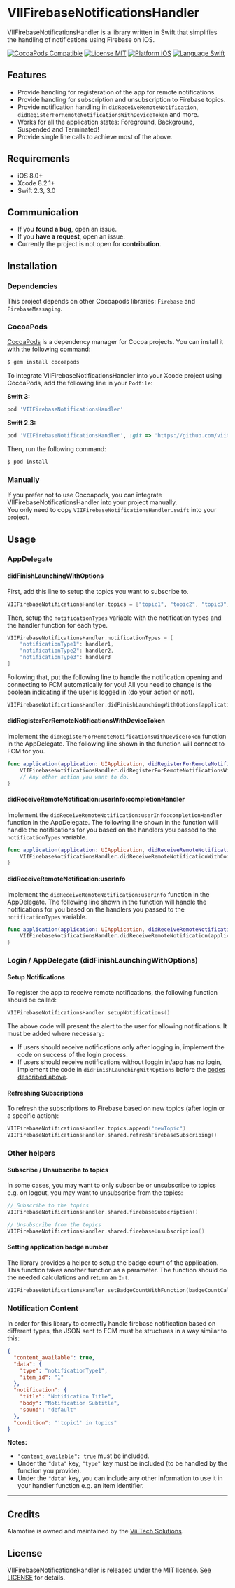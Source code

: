 # VIIFirebaseNotificationsHandler

VIIFirebaseNotificationsHandler is a library written in Swift that simplifies the handling of notifications using Firebase on iOS.

[![CocoaPods Compatible](https://img.shields.io/badge/Cocoapods-compatible-blue.svg)](https://img.shields.io/badge/Cocoapods-compatible-blue.svg)
[![License MIT](https://img.shields.io/badge/license-MIT-lightgrey.svg)](https://img.shields.io/badge/license-MIT-lightgrey.svg)
[![Platform iOS](https://img.shields.io/badge/platform-ios-yellow.svg)](https://img.shields.io/badge/platform-ios-yellow.svg)
[![Language Swift](https://img.shields.io/badge/language-swift-orange.svg)](https://img.shields.io/badge/language-swift-orange.svg)

## Features
- Provide handling for registeration of the app for remote notifications.
- Provide handling for subscription and unsubscription to Firebase topics.
- Provide notification handling in `didReceiveRemoteNotification`, `didRegisterForRemoteNotificationsWithDeviceToken` and more.
- Works for all the application states: Foreground, Background, Suspended and Terminated!
- Provide single line calls to achieve most of the above.

## Requirements

- iOS 8.0+
- Xcode 8.2.1+
- Swift 2.3, 3.0

## Communication

- If you **found a bug**, open an issue.
- If you **have a request**, open an issue.
- Currently the project is not open for **contribution**.

## Installation
### Dependencies
This project depends on other Cocoapods libraries: `Firebase` and `FirebaseMessaging`.

### CocoaPods

[CocoaPods](http://cocoapods.org) is a dependency manager for Cocoa projects. You can install it with the following command:

```bash
$ gem install cocoapods
```

To integrate VIIFirebaseNotificationsHandler into your Xcode project using CocoaPods, add the following line in your `Podfile`:

**Swift 3:**
```ruby
pod 'VIIFirebaseNotificationsHandler'
```

**Swift 2.3:**
```ruby
pod 'VIIFirebaseNotificationsHandler', :git => 'https://github.com/viitech/VIIFirebaseNotificationsHandler.git', :branch => 'Swift 2.3'
```

Then, run the following command:

```bash
$ pod install
```

### Manually

If you prefer not to use Cocoapods, you can integrate VIIFirebaseNotificationsHandler into your project manually.     
You only need to copy `VIIFirebaseNotificationsHandler.swift` into your project.


## Usage

### AppDelegate
#### didFinishLaunchingWithOptions

First, add this line to setup the topics you want to subscribe to.
```swift
VIIFirebaseNotificationsHandler.topics = ["topic1", "topic2", "topic3"]
```

Then, setup the `notificationTypes` variable with the notification types and the handler function for each type.
```swift
VIIFirebaseNotificationsHandler.notificationTypes = [
	"notificationType1": handler1,
	"notificationType2": handler2,
	"notificationType3": handler3
]
```

Following that, put the following line to handle the notification opening and connecting to FCM automatically for you!
All you need to change is the boolean indicating if the user is logged in (do your action or not).
```swift
VIIFirebaseNotificationsHandler.didFinishLaunchingWithOptions(application, isLoggedIn: true) // isLoggedIn always true if there's no login required.
```

#### didRegisterForRemoteNotificationsWithDeviceToken

Implement the `didRegisterForRemoteNotificationsWithDeviceToken` function in the AppDelegate.
The following line shown in the function will connect to FCM for you.
```swift
func application(application: UIApplication, didRegisterForRemoteNotificationsWithDeviceToken deviceToken: NSData) {
	VIIFirebaseNotificationsHandler.didRegisterForRemoteNotificationsWithDeviceToken(deviceToken)
	// Any other action you want to do.
}
```

#### didReceiveRemoteNotification:userInfo:completionHandler

Implement the `didReceiveRemoteNotification:userInfo:completionHandler` function in the AppDelegate.
The following line shown in the function will handle the notifications for you based on the handlers you passed to the `notificationTypes` variable.
```swift
func application(application: UIApplication, didReceiveRemoteNotification userInfo: [NSObject : AnyObject], fetchCompletionHandler completionHandler: (UIBackgroundFetchResult) -> Void) {
	VIIFirebaseNotificationsHandler.didReceiveRemoteNotificationWithCompletion(application, userInfo: userInfo as! [String: AnyObject], completionHandler: completionHandler, isLoggedIn: true) // isLoggedIn always true if there's no login required.
}
```

#### didReceiveRemoteNotification:userInfo

Implement the `didReceiveRemoteNotification:userInfo` function in the AppDelegate.
The following line shown in the function will handle the notifications for you based on the handlers you passed to the `notificationTypes` variable.
```swift
func application(application: UIApplication, didReceiveRemoteNotification userInfo: [NSObject : AnyObject], fetchCompletionHandler completionHandler: (UIBackgroundFetchResult) -> Void) {
	VIIFirebaseNotificationsHandler.didReceiveRemoteNotification(application, userInfo: userInfo as! [String: AnyObject], isLoggedIn: true) // isLoggedIn always true if there's no login required.
}
```

### Login / AppDelegate (didFinishLaunchingWithOptions)
#### Setup Notifications
To register the app to receive remote notifications, the following function should be called:
```swift
VIIFirebaseNotificationsHandler.setupNotifications()
```
The above code will present the alert to the user for allowing notifications. It must be added where necessary:
- If users should receive notifications only after logging in, implement the code on success of the login process.
- If users should receive notifications without loggin in/app has no login, implement the code in `didFinishLaunchingWithOptions` before the [codes described above](#didFinishLaunchingWithOptions).

#### Refreshing Subscriptions
To refresh the subscriptions to Firebase based on new topics (after login or a specific action):
```swift
VIIFirebaseNotificationsHandler.topics.append("newTopic")
VIIFirebaseNotificationsHandler.shared.refreshFirebaseSubscribing()
```

### Other helpers
#### Subscribe / Unsubscribe to topics
In some cases, you may want to only subscribe or unsubscribe to topics e.g. on logout, you may want to unsubscribe from the topics:
```swift
// Subscribe to the topics
VIIFirebaseNotificationsHandler.shared.firebaseSubscription()

// Unsubscribe from the topics
VIIFirebaseNotificationsHandler.shared.firebaseUnsubscription()
```

#### Setting application badge number
The library provides a helper to setup the badge count of the application.
This function takes another function as a parameter. The function should do the needed calculations and return an `Int`.
```swift
VIIFirebaseNotificationsHandler.setBadgeCountWithFunction(badgeCountCalculation)
```

### Notification Content

In order for this library to correctly handle firebase notification based on different types, the JSON sent to FCM must be structures in a way similar to this:
```json
{  
  "content_available": true,
  "data": {
  	"type": "notificationType1",
  	"item_id": "1"
  },
  "notification": {
    "title": "Notification Title",
    "body": "Notification Subtitle",
    "sound": "default"
  },
  "condition": "'topic1' in topics"
}
```
**Notes:**
- `"content_available": true` must be included.
- Under the `"data"` key, `"type"` key must be included (to be handled by the function you provide).
- Under the `"data"` key, you can include any other information to use it in your handler function e.g. an item identifier.

---

## Credits

Alamofire is owned and maintained by the [Vii Tech Solutions](http://viitech.net).

## License

VIIFirebaseNotificationsHandler is released under the MIT license. [See LICENSE](https://github.com/viitech/VIIFirebaseNotificationsHandler/blob/master/LICENSE.md) for details.
